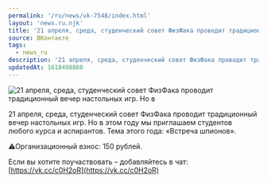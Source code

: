 ```yaml
---
permalink: '/ru/news/vk-7548/index.html'
layout: 'news.ru.njk'
title: '21 апреля, среда, студенческий совет ФизФака проводит традиционный вечер настольных игр.'
source: ВКонтакте
tags:
  - news_ru
description: '21 апреля, среда, студенческий совет ФизФака проводит традиционный вечер настольных игр.'
updatedAt: 1618498860
---
```

![21 апреля, среда, студенческий совет ФизФака проводит традиционный вечер настольных игр. Но в](https://sun9-41.userapi.com/sun9-43/impg/hZuZLH7yxVyvxH-pPsiq86zXlOvGEG4BcYzeYw/55pDyh_MMeY.jpg?size=1280x733&quality=96&sign=a11393d7be0018373f30c274d58c21fb&c_uniq_tag=AF_teFtyxFQn3DIWQvV9RD6F942uO_Kk-ZBIENawW10&type=album)

21 апреля, среда, студенческий совет ФизФака проводит традиционный вечер настольных игр. Но в этом году мы приглашаем студентов любого курса и аспирантов. Тема этого года: «Встреча шпионов».

⚠Организационный взнос: 150 рублей.

Если вы хотите поучаствовать – добавляйтесь в чат: [https://vk.cc/c0H2oR](https://vk.cc/c0H2oR)
